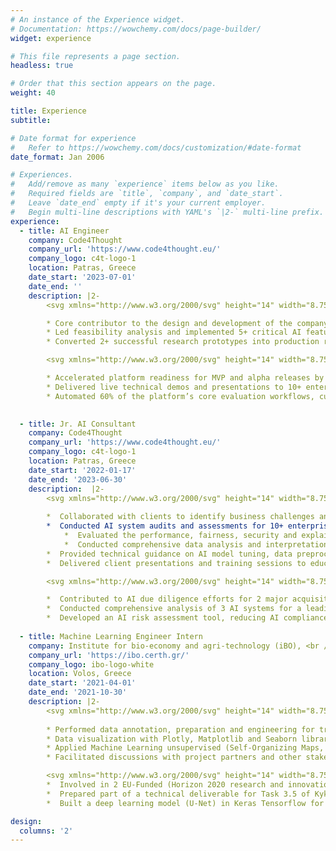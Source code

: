 ```yaml
---
# An instance of the Experience widget.
# Documentation: https://wowchemy.com/docs/page-builder/
widget: experience

# This file represents a page section.
headless: true

# Order that this section appears on the page.
weight: 40

title: Experience
subtitle:

# Date format for experience
#   Refer to https://wowchemy.com/docs/customization/#date-format
date_format: Jan 2006

# Experiences.
#   Add/remove as many `experience` items below as you like.
#   Required fields are `title`, `company`, and `date_start`.
#   Leave `date_end` empty if it's your current employer.
#   Begin multi-line descriptions with YAML's `|2-` multi-line prefix.
experience:
  - title: AI Engineer
    company: Code4Thought
    company_url: 'https://www.code4thought.eu/'
    company_logo: c4t-logo-1
    location: Patras, Greece
    date_start: '2023-07-01'
    date_end: ''
    description: |2-
        <svg xmlns="http://www.w3.org/2000/svg" height="14" width="8.75" viewBox="0 0 320 512"><!--!Font Awesome Free 6.7.2 by @fontawesome - https://fontawesome.com License - https://fontawesome.com/license/free Copyright 2025 Fonticons, Inc.--><path d="M310.6 233.4c12.5 12.5 12.5 32.8 0 45.3l-192 192c-12.5 12.5-32.8 12.5-45.3 0s-12.5-32.8 0-45.3L242.7 256 73.4 86.6c-12.5-12.5-12.5-32.8 0-45.3s32.8-12.5 45.3 0l192 192z"/></svg>  Responsibilities

        * Core contributor to the design and development of the company’s flagship AI testing and auditing platform, collaborating with AI engineers, data scientists, and software engineers.
        * Led feasibility analysis and implemented 5+ critical AI features, including model performance evaluation, fairness/bias testing, explainability analysis, statistical analysis and drift detection.
        * Converted 2+ successful research prototypes into production ready features, improving execution efficiency and computational performance. <br/><br/>

        <svg xmlns="http://www.w3.org/2000/svg" height="14" width="8.75" viewBox="0 0 320 512"><!--!Font Awesome Free 6.7.2 by @fontawesome - https://fontawesome.com License - https://fontawesome.com/license/free Copyright 2025 Fonticons, Inc.--><path d="M310.6 233.4c12.5 12.5 12.5 32.8 0 45.3l-192 192c-12.5 12.5-32.8 12.5-45.3 0s-12.5-32.8 0-45.3L242.7 256 73.4 86.6c-12.5-12.5-12.5-32.8 0-45.3s32.8-12.5 45.3 0l192 192z"/></svg>  Key Achievements

        * Accelerated platform readiness for MVP and alpha releases by designing and implementing core AI evaluation features.
        * Delivered live technical demos and presentations to 10+ enterprise clients, contributing to a 80% customer retention rate.
        * Automated 60% of the platform’s core evaluation workflows, cutting manual assessment efforts in half and improving efficiency. 

      
  - title: Jr. AI Consultant
    company: Code4Thought
    company_url: 'https://www.code4thought.eu/'
    company_logo: c4t-logo-1
    location: Patras, Greece
    date_start: '2022-01-17'
    date_end: '2023-06-30'
    description:  |2-
        <svg xmlns="http://www.w3.org/2000/svg" height="14" width="8.75" viewBox="0 0 320 512"><!--!Font Awesome Free 6.7.2 by @fontawesome - https://fontawesome.com License - https://fontawesome.com/license/free Copyright 2025 Fonticons, Inc.--><path d="M310.6 233.4c12.5 12.5 12.5 32.8 0 45.3l-192 192c-12.5 12.5-32.8 12.5-45.3 0s-12.5-32.8 0-45.3L242.7 256 73.4 86.6c-12.5-12.5-12.5-32.8 0-45.3s32.8-12.5 45.3 0l192 192z"/></svg>  Responsibilities
       
        *  Collaborated with clients to identify business challenges and opportunities where AI technologies could be applied effectively.
        *  Conducted AI system audits and assessments for 10+ enterprise AI models to identify issues under tight deadlines:
            *  Evaluated the performance, fairness, security and explainability of AI systems and helped the client's engineers to design and implement custom AI solutions tailored to their needs, utilizing ML algorithms, DL models, and NLP techniques.
            *  Conducted comprehensive data analysis and interpretation to derive actionable insights and recommendations for optimizing clients' processes and decision-making.
        *  Provided technical guidance on AI model tuning, data preprocessing, and optimization to cross- functional teams, ensuring successful delivery within scope, timeline, and budget constraints.
        *  Delivered client presentations and training sessions to educate stakeholders on AI concepts, project progress, and outcomes. <br/><br/>

        <svg xmlns="http://www.w3.org/2000/svg" height="14" width="8.75" viewBox="0 0 320 512"><!--!Font Awesome Free 6.7.2 by @fontawesome - https://fontawesome.com License - https://fontawesome.com/license/free Copyright 2025 Fonticons, Inc.--><path d="M310.6 233.4c12.5 12.5 12.5 32.8 0 45.3l-192 192c-12.5 12.5-32.8 12.5-45.3 0s-12.5-32.8 0-45.3L242.7 256 73.4 86.6c-12.5-12.5-12.5-32.8 0-45.3s32.8-12.5 45.3 0l192 192z"/></svg>  Key Achievements

        *  Contributed to AI due diligence efforts for 2 major acquisitions, evaluating technical feasibility, scalability, and potential risks in AI models and data infrastructure, contributing to successful investment decisions.
        *  Conducted comprehensive analysis of 3 AI systems for a leading bank, identifying critical issues related to model performance, bias/fairness, and compliance with regulatory standards (e.g. GDPR, EU AI Act)
        *  Developed an AI risk assessment tool, reducing AI compliance validation time by 50%.
        
  - title: Machine Learning Engineer Intern
    company: Institute for bio-economy and agri-technology (iBO), <br /> Centre for research and technology – Hellas (CERTH)
    company_url: 'https://ibo.certh.gr/'
    company_logo: ibo-logo-white
    location: Volos, Greece
    date_start: '2021-04-01'
    date_end: '2021-10-30'
    description: |2-
        <svg xmlns="http://www.w3.org/2000/svg" height="14" width="8.75" viewBox="0 0 320 512"><!--!Font Awesome Free 6.7.2 by @fontawesome - https://fontawesome.com License - https://fontawesome.com/license/free Copyright 2025 Fonticons, Inc.--><path d="M310.6 233.4c12.5 12.5 12.5 32.8 0 45.3l-192 192c-12.5 12.5-32.8 12.5-45.3 0s-12.5-32.8 0-45.3L242.7 256 73.4 86.6c-12.5-12.5-12.5-32.8 0-45.3s32.8-12.5 45.3 0l192 192z"/></svg>  Responsibilities:
        
        * Performed data annotation, preparation and engineering for training AI models.
        * Data visualization with Plotly, Matplotlib and Seaborn libraries.
        * Applied Machine Learning unsupervised (Self-Organizing Maps, Gaussian Mixture Models) and supervised learning (Random Forest, SVM, XGBoost, AdaBoost, Logistic Regression, KNN, CART) algorithms to real-world AI problems.
        * Facilitated discussions with project partners and other stakeholders. <br/><br/>

        <svg xmlns="http://www.w3.org/2000/svg" height="14" width="8.75" viewBox="0 0 320 512"><!--!Font Awesome Free 6.7.2 by @fontawesome - https://fontawesome.com License - https://fontawesome.com/license/free Copyright 2025 Fonticons, Inc.--><path d="M310.6 233.4c12.5 12.5 12.5 32.8 0 45.3l-192 192c-12.5 12.5-32.8 12.5-45.3 0s-12.5-32.8 0-45.3L242.7 256 73.4 86.6c-12.5-12.5-12.5-32.8 0-45.3s32.8-12.5 45.3 0l192 192z"/></svg>  Key Achievements
        *  Involved in 2 EU-Funded (Horizon 2020 research and innovation program) projects (Kyklos 4.0 and Stargate) developing AI solutions for sustainability and manufacturing.
        *  Prepared part of a technical deliverable for Task 3.5 of Kyklos 4.0 Project, influencing EU-funded AI research initiatives.
        *  Built a deep learning model (U-Net) in Keras Tensorflow for a semantic image segmentation task (weed detection) achieving 92% accuracy on test data, reducing manual weed removal efforts by 40% through automated identification.

design:
  columns: '2'
---
```

